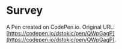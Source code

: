# Survey

A Pen created on CodePen.io. Original URL: [https://codepen.io/dstokic/pen/QWpGagP](https://codepen.io/dstokic/pen/QWpGagP).


